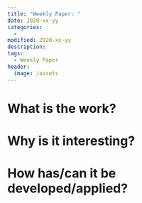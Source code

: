 ```yaml
---
title: "Weekly Paper: "
date: 2020-xx-yy
categories: 
  - 
modified: 2020-xx-yy
description:
tags: 
  - Weekly Paper
header:
  image: /assets
---
```




# What is the work?

# Why is it interesting?

# How has/can it be developed/applied?


